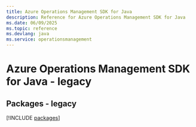 ```yaml
---
title: Azure Operations Management SDK for Java
description: Reference for Azure Operations Management SDK for Java
ms.date: 06/09/2025
ms.topic: reference
ms.devlang: java
ms.service: operationsmanagement
---
```

# Azure Operations Management SDK for Java - legacy
## Packages - legacy
[!INCLUDE [packages](operations-management-index.md)]